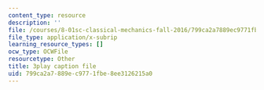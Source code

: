 ```yaml
---
content_type: resource
description: ''
file: /courses/8-01sc-classical-mechanics-fall-2016/799ca2a7889ec9771fbe8ee3126215a0_4K539RaRDXU.srt
file_type: application/x-subrip
learning_resource_types: []
ocw_type: OCWFile
resourcetype: Other
title: 3play caption file
uid: 799ca2a7-889e-c977-1fbe-8ee3126215a0
---
```

